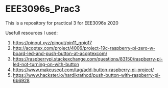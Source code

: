 # EEE3096s_Prac3
This is a repository for practical 3 for EEE3096s 2020

Usefull resources I used:
1. https://pinout.xyz/pinout/pin11_gpio17
2. http://acoptex.com/project/4006/project-19c-raspberry-pi-zero-w-board-led-and-push-button-at-acoptexcom/
3. https://raspberrypi.stackexchange.com/questions/83150/raspberry-pi-led-not-turning-on-with-button
4. https://www.makeuseof.com/tag/add-button-raspberry-pi-project/
5. https://www.hackster.io/hardikrathod/push-button-with-raspberry-pi-6b6928
